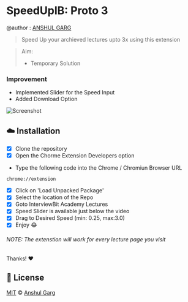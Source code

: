 # SpeedUpIB: Proto 3

@author : [ANSHUL GARG](https://github.com/garganshul108)
> Speed Up your archieved lectures upto 3x using this extension

> Aim:
>  - Temporary Solution
> 

### Improvement
- Implemented Slider for the Speed Input
- Added Download Option

![Screenshot](https://raw.github.com/garganshul108/SpeedUpIB/master/Screenshots/View1.png)


## :cloud: Installation

- [x] Clone the repository
- [x] Open the Chorme Extension Developers option
 - Type the following code into the Chrome / Chromiun Browser URL
```shell
chrome://extension
```
- [x] Click on 'Load Unpacked Package'
- [x] Select the location of the Repo
- [x] Goto InterviewBit Academy Lectures
- [x] Speed Slider is available just below the video
- [x] Drag to Desired Speed (min: 0.25, max:3.0)
- [x] Enjoy :joy:

###### NOTE: The extenstion will work for every lecture page you visit

Thanks! :heart:


## :scroll: License

[MIT](https://github.com/garganshul108/SpeedUpIB/blob/master/LICENSE) © [Anshul Garg](https://github.com/garganshul108)
